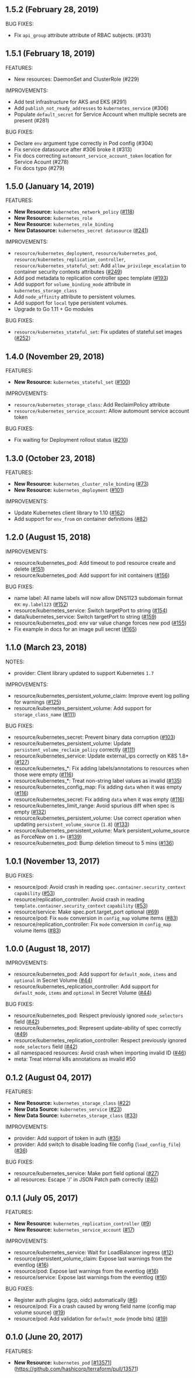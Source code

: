 ## 1.5.2 (February 28, 2019)

BUG FIXES:
* Fix `api_group` attribute attribute of RBAC subjects. (#331)

## 1.5.1 (February 18, 2019)

FEATURES:
* New resources: DaemonSet and ClusterRole (#229)

IMPROVEMENTS:
* Add test infrastructure for AKS and EKS (#291)
* Add `publish_not_ready_addresses` to `kubernetes_service` (#306)
* Populate `default_secret` for Service Account when multiple secrets are present (#281)

BUG FIXES:
* Declare `env` argument type correctly in Pod config (#304)
* Fix service datasource after #306 broke it (#313)
* Fix docs correcting `automount_service_account_token` location for Service Acount (#278)
* Fix docs typo (#279)

## 1.5.0 (January 14, 2019)

FEATURES:

* **New Resource:** `kubernetes_network_policy` ([#118](https://github.com/terraform-providers/terraform-provider-kubernetes/issues/118))
* **New Resource:** `kubernetes_role`
* **New Resource:** `kubernetes_role_binding`
* **New Datasource:** `kubernetes_secret datasource` ([#241](https://github.com/terraform-providers/terraform-provider-kubernetes/issues/241))


IMPROVEMENTS:

* `resource/kubernetes_deployment`, `resource/kubernetes_pod`, `resource/kubernetes_replication_controller`, `resource/kubernetes_stateful_set`: Add `allow_privilege_escalation` to container security contexts attributes ([#249](https://github.com/terraform-providers/terraform-provider-kubernetes/issues/249))
* Add pod metadata to replication controller spec template ([#193](https://github.com/terraform-providers/terraform-provider-kubernetes/issues/193))
* Add support for `volume_binding_mode` attribute in `kubernetes_storage_class`
* Add `node_affinity` attribute to persistent volumes.
* Add support for `local` type persistent volumes.
* Upgrade to Go 1.11 + Go modules

BUG FIXES:

* `resource/kubernetes_stateful_set`: Fix updates of stateful set images ([#252](https://github.com/terraform-providers/terraform-provider-kubernetes/issues/252))

## 1.4.0 (November 29, 2018)

FEATURES:

* **New Resource:** `kubernetes_stateful_set` ([#100](https://github.com/terraform-providers/terraform-provider-kubernetes/issues/100))

IMPROVEMENTS:

* `resource/kubernetes_storage_class`: Add ReclaimPolicy attribute
* `resource/kubernetes_service_account`: Allow automount service account token

BUG FIXES:

* Fix waiting for Deployment rollout status ([#210](https://github.com/terraform-providers/terraform-provider-kubernetes/issues/210))

## 1.3.0 (October 23, 2018)

FEATURES:

* **New Resource:** `kubernetes_cluster_role_binding` ([#73](https://github.com/terraform-providers/terraform-provider-kubernetes/issues/73))
* **New Resource:** `kubernetes_deployment` ([#101](https://github.com/terraform-providers/terraform-provider-kubernetes/issues/101))

IMPROVEMENTS:

* Update Kubernetes client library to 1.10 ([#162](https://github.com/terraform-providers/terraform-provider-kubernetes/issues/162))
* Add support for `env_from` on container definitions ([#82](https://github.com/terraform-providers/terraform-provider-kubernetes/issues/82))

## 1.2.0 (August 15, 2018)

IMPROVEMENTS:

* resource/kubernetes_pod: Add timeout to pod resource create and delete ([#151](https://github.com/terraform-providers/terraform-provider-kubernetes/issues/151))
* resource/kubernetes_pod: Add support for init containers ([#156](https://github.com/terraform-providers/terraform-provider-kubernetes/issues/156))

BUG FIXES:

* name label: All name labels will now allow DNS1123 subdomain format ex: `my.label123` ([#152](https://github.com/terraform-providers/terraform-provider-kubernetes/issues/152))
* resource/kubernetes_service: Switch targetPort to string ([#154](https://github.com/terraform-providers/terraform-provider-kubernetes/issues/154))
* data/kubernetes_service: Switch targetPort to string ([#159](https://github.com/terraform-providers/terraform-provider-kubernetes/issues/159))
* resource/kubernetes_pod: env var value change forces new pod ([#155](https://github.com/terraform-providers/terraform-provider-kubernetes/issues/155))
* Fix example in docs for an image pull secret ([#165](https://github.com/terraform-providers/terraform-provider-kubernetes/issues/165))

## 1.1.0 (March 23, 2018)

NOTES:

* provider: Client library updated to support Kubernetes `1.7`

IMPROVEMENTS:

* resource/kubernetes_persistent_volume_claim: Improve event log polling for warnings ([#125](https://github.com/terraform-providers/terraform-provider-kubernetes/issues/125))
* resource/kubernetes_persistent_volume: Add support for `storage_class_name` ([#111](https://github.com/terraform-providers/terraform-provider-kubernetes/issues/111))

BUG FIXES:

* resource/kubernetes_secret: Prevent binary data corruption ([#103](https://github.com/terraform-providers/terraform-provider-kubernetes/issues/103))
* resource/kubernetes_persistent_volume: Update `persistent_volume_reclaim_policy` correctly ([#111](https://github.com/terraform-providers/terraform-provider-kubernetes/issues/111))
* resource/kubernetes_service: Update external_ips correctly on K8S 1.8+ ([#127](https://github.com/terraform-providers/terraform-provider-kubernetes/issues/127))
* resource/kubernetes_*: Fix adding labels/annotations to resources when those were empty ([#116](https://github.com/terraform-providers/terraform-provider-kubernetes/issues/116))
* resource/kubernetes_*: Treat non-string label values as invalid ([#135](https://github.com/terraform-providers/terraform-provider-kubernetes/issues/135))
* resource/kubernetes_config_map: Fix adding `data` when it was empty ([#116](https://github.com/terraform-providers/terraform-provider-kubernetes/issues/116))
* resource/kubernetes_secret: Fix adding `data` when it was empty ([#116](https://github.com/terraform-providers/terraform-provider-kubernetes/issues/116))
* resource/kubernetes_limit_range: Avoid spurious diff when spec is empty ([#132](https://github.com/terraform-providers/terraform-provider-kubernetes/issues/132))
* resource/kubernetes_persistent_volume: Use correct operation when updating `persistent_volume_source` (`1.8`) ([#133](https://github.com/terraform-providers/terraform-provider-kubernetes/issues/133))
* resource/kubernetes_persistent_volume: Mark persistent_volume_source as ForceNew on `1.9+` ([#139](https://github.com/terraform-providers/terraform-provider-kubernetes/issues/139))
* resource/kubernetes_pod: Bump deletion timeout to 5 mins ([#136](https://github.com/terraform-providers/terraform-provider-kubernetes/issues/136))

## 1.0.1 (November 13, 2017)

BUG FIXES:

* resource/pod: Avoid crash in reading `spec.container.security_context` `capability` ([#53](https://github.com/terraform-providers/terraform-provider-kubernetes/issues/53))
* resource/replication_controller: Avoid crash in reading `template.container.security_context` `capability` ([#53](https://github.com/terraform-providers/terraform-provider-kubernetes/issues/53))
* resource/service: Make spec.port.target_port optional ([#69](https://github.com/terraform-providers/terraform-provider-kubernetes/issues/69))
* resource/pod: Fix `mode` conversion in `config_map` volume items ([#83](https://github.com/terraform-providers/terraform-provider-kubernetes/issues/83))
* resource/replication_controller: Fix `mode` conversion in `config_map` volume items ([#83](https://github.com/terraform-providers/terraform-provider-kubernetes/issues/83))

## 1.0.0 (August 18, 2017)

IMPROVEMENTS:

* resource/kubernetes_pod: Add support for `default_mode`, `items` and `optional` in Secret Volume ([#44](https://github.com/terraform-providers/terraform-provider-kubernetes/issues/44))
* resource/kubernetes_replication_controller: Add support for `default_mode`, `items` and `optional` in Secret Volume ([#44](https://github.com/terraform-providers/terraform-provider-kubernetes/issues/44))

BUG FIXES:

* resource/kubernetes_pod: Respect previously ignored `node_selectors` field ([#42](https://github.com/terraform-providers/terraform-provider-kubernetes/issues/42))
* resource/kubernetes_pod: Represent update-ability of spec correctly ([#49](https://github.com/terraform-providers/terraform-provider-kubernetes/issues/49))
* resource/kubernetes_replication_controller: Respect previously ignored `node_selectors` field ([#42](https://github.com/terraform-providers/terraform-provider-kubernetes/issues/42))
* all namespaced resources: Avoid crash when importing invalid ID ([#46](https://github.com/terraform-providers/terraform-provider-kubernetes/issues/46))
* meta: Treat internal k8s annotations as invalid #50

## 0.1.2 (August 04, 2017)

FEATURES:

* **New Resource:** `kubernetes_storage_class` ([#22](https://github.com/terraform-providers/terraform-provider-kubernetes/issues/22))
* **New Data Source:** `kubernetes_service` ([#23](https://github.com/terraform-providers/terraform-provider-kubernetes/issues/23))
* **New Data Source:** `kubernetes_storage_class` ([#33](https://github.com/terraform-providers/terraform-provider-kubernetes/issues/33))

IMPROVEMENTS: 

* provider: Add support of token in auth ([#35](https://github.com/terraform-providers/terraform-provider-kubernetes/issues/35))
* provider: Add switch to disable loading file config (`load_config_file`) ([#36](https://github.com/terraform-providers/terraform-provider-kubernetes/issues/36))

BUG FIXES:

* resource/kubernetes_service: Make port field optional ([#27](https://github.com/terraform-providers/terraform-provider-kubernetes/issues/27))
* all resources: Escape '/' in JSON Patch path correctly ([#40](https://github.com/terraform-providers/terraform-provider-kubernetes/issues/40))

## 0.1.1 (July 05, 2017)

FEATURES:

* **New Resource:** `kubernetes_replication_controller` ([#9](https://github.com/terraform-providers/terraform-provider-kubernetes/issues/9))
* **New Resource:** `kubernetes_service_account` ([#17](https://github.com/terraform-providers/terraform-provider-kubernetes/issues/17))

IMPROVEMENTS:

* resource/kubernetes_service: Wait for LoadBalancer ingress ([#12](https://github.com/terraform-providers/terraform-provider-kubernetes/issues/12))
* resource/persistent_volume_claim: Expose last warnings from the eventlog ([#16](https://github.com/terraform-providers/terraform-provider-kubernetes/issues/16))
* resource/pod: Expose last warnings from the eventlog ([#16](https://github.com/terraform-providers/terraform-provider-kubernetes/issues/16))
* resource/service: Expose last warnings from the eventlog ([#16](https://github.com/terraform-providers/terraform-provider-kubernetes/issues/16))

BUG FIXES:

* Register auth plugins (gcp, oidc) automatically ([#6](https://github.com/terraform-providers/terraform-provider-kubernetes/issues/6))
* resource/pod: Fix a crash caused by wrong field name (config map volume source) ([#19](https://github.com/terraform-providers/terraform-provider-kubernetes/issues/19))
* resource/pod: Add validation for `default_mode` (mode bits) ([#19](https://github.com/terraform-providers/terraform-provider-kubernetes/issues/19))

## 0.1.0 (June 20, 2017)

FEATURES:

* **New Resource:** `kubernetes_pod` [[#13571](https://github.com/terraform-providers/terraform-provider-kubernetes/issues/13571)](https://github.com/hashicorp/terraform/pull/13571)
